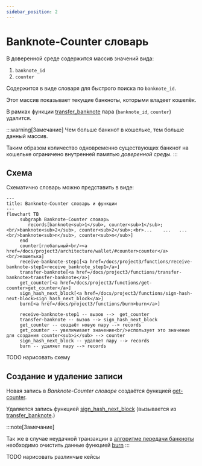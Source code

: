 ```yaml
---
sidebar_position: 2
---
```

# Banknote-Counter словарь


В доверенной среде
содержится массив значений
вида:
1. `banknote_id`
2. `counter`

Содержится в виде словаря
для быстрого поиска по `banknote_id`.

Этот массив показывает
текущие банкноты,
которыми владеет кошелёк.

В рамках функции
[transfer_banknote](../../functions/transfer-banknote.md)
пара (`banknote_id`, `counter`) удалится.


:::warning[Замечание]
Чем больше банкнот в кошельке,
тем больше данный массив.

Таким образом количество одновременно
существующих банкнот на кошельке
ограничено внутренней памятью
*доверенной среды*.
:::

## Схема

Схематично словарь можно представить в виде:

```mermaid
---
title: Banknote-Counter словарь и функции 
---
flowchart TB
     subgraph Banknote-Counter словарь
        records[banknote<sub>1</sub>, counter<sub>1</sub>;<br/>banknote<sub>2</sub>, counter<sub>2</sub>;<br>...    ...   ...<br/>banknote<sub>n</sub>, counter<sub>n</sub>]
     end
     counter[глобальный<br/><a href=/docs/project3/architecture/wallet/#counter>counter</a><br/>кошелька]
     receive-banknote-step1[<a href=/docs/project3/functions/receive-banknote-step1>receive_banknote_step1</a>]
     transfer-banknote[<a href=/docs/project3/functions/transfer-banknote>transfer-banknote</a>]
     get_counter[<a href=/docs/project3/functions/get-counter>get_counter</a>]
     sign_hash_next_block[<a href=/docs/project3/functions/sign-hash-next-block>sign_hash_next_block</a>]        
     burn[<a href=/docs/project3/functions/burn>burn</a>]        
     
     receive-banknote-step1 -- вызов -->  get_counter 
     transfer-banknote -- вызов --> sign_hash_next_block 
     get_counter -- создаёт новую пару --> records
     get_counter -- увеличивает значение<br/>использует это значение для создания counter<sub>i</sub> --> counter
     sign_hash_next_block -- удаляет пару --> records
     burn -- удаляет пару --> records
```


TODO нарисовать схему

## Создание и удаление записи

Новая запись в 
*Banknote-Counter словаре*
создаётся функцией
[get-counter](../../functions/get-counter.md).

Удаляется запись функцией
[sign_hash_next_block](../../functions/sign-hash-next-block.md)
(вызывается из [transfer_banknote](../../functions/transfer-banknote.md).)

:::note[Замечание]

Так же в случае неудачной транзакции
в 
[алгоритме передачи банкноты](../../banknote/broadcast/algorithm.md)
необходимо очистить данные 
функцией [burn](../../functions/burn.md)
:::




TODO нарисовать разлинчые кейсы